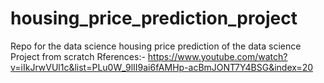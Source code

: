 # housing_price_prediction_project
Repo for the data science housing price prediction of the data science Project from scratch
Rferences:- https://www.youtube.com/watch?v=iIkJrwVUl1c&list=PLu0W_9lII9ai6fAMHp-acBmJONT7Y4BSG&index=20
